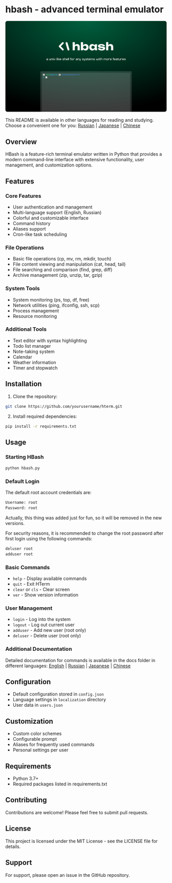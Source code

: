 # hbash - advanced terminal emulator

![HBash Logo](https://github.com/hentai-team/hbash/blob/main/assets/hbash-splash.png?raw=true)

This README is available in other languages for reading and studying. Choose a convenient one for you:
[Russian](https://github.com/hentai-team/hbash/blob/main/README-ru.md) | [Japanese](https://github.com/hentai-team/hbash/blob/main/README-jp.md) | [Chinese](https://github.com/hentai-team/hbash/blob/main/README-ch.md)

## Overview
HBash is a feature-rich terminal emulator written in Python that provides a modern command-line interface with extensive functionality, user management, and customization options.

## Features

### Core Features
- User authentication and management
- Multi-language support (English, Russian)
- Colorful and customizable interface
- Command history
- Aliases support
- Cron-like task scheduling

### File Operations
- Basic file operations (cp, mv, rm, mkdir, touch)
- File content viewing and manipulation (cat, head, tail)
- File searching and comparison (find, grep, diff)
- Archive management (zip, unzip, tar, gzip)

### System Tools
- System monitoring (ps, top, df, free)
- Network utilities (ping, ifconfig, ssh, scp)
- Process management
- Resource monitoring

### Additional Tools
- Text editor with syntax highlighting
- Todo list manager
- Note-taking system
- Calendar
- Weather information
- Timer and stopwatch

## Installation

1. Clone the repository:
```bash
git clone https://github.com/yourusername/hterm.git
```

2. Install required dependencies:
```bash
pip install -r requirements.txt
```

## Usage

### Starting HBash
```bash
python hbash.py
```

### Default Login
The default root account credentials are:
```bash
Username: root
Password: root
```
Actually, this thing was added just for fun, so it will be removed in the new versions.

For security reasons, it is recommended to change the root password after first login using the following commands:
```bash
deluser root
adduser root
```

### Basic Commands
- `help` - Display available commands
- `quit` - Exit HTerm
- `clear` or `cls` - Clear screen
- `ver` - Show version information

### User Management
- `login` - Log into the system
- `logout` - Log out current user
- `adduser` - Add new user (root only)
- `deluser` - Delete user (root only)

### Additional Documentation

Detailed documentation for commands is available in the docs folder in different languages:
[English](https://github.com/hentai-team/hbash/blob/main/docs/commands-en.md) | [Russian](https://github.com/hentai-team/hbash/blob/main/docs/commands-ru.md) | [Japanese](https://github.com/hentai-team/hbash/blob/main/docs/commands-jp.md) | [Chinese](https://github.com/hentai-team/hbash/blob/main/docs/commands-ch.md)


## Configuration
- Default configuration stored in `config.json`
- Language settings in `localization` directory
- User data in `users.json`

## Customization
- Custom color schemes
- Configurable prompt
- Aliases for frequently used commands
- Personal settings per user

## Requirements
- Python 3.7+
- Required packages listed in requirements.txt

## Contributing
Contributions are welcome! Please feel free to submit pull requests.

## License
This project is licensed under the MIT License - see the LICENSE file for details.

## Support
For support, please open an issue in the GitHub repository.
